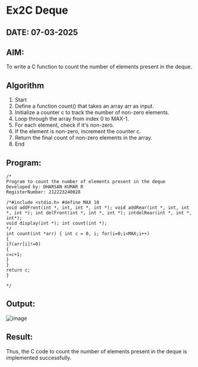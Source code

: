 # Ex2C Deque
## DATE: 07-03-2025
## AIM:
To write a C function to count the number of elements present in the deque.

## Algorithm
1.	Start
2.	Define a function count() that takes an array arr as input.
3.	Initialize a counter c to track the number of non-zero elements.
4.	Loop through the array from index 0 to MAX-1.
5.	For each element, check if it's non-zero.
6.	If the element is non-zero, increment the counter c.
7.	Return the final count of non-zero elements in the array.
8.	End

## Program:
```
/*
Program to count the number of elements present in the deque
Developed by: DHARSAN KUMAR R
RegisterNumber: 212223240028

/*#include <stdio.h> #define MAX 10
void addFront(int *, int, int *, int *); void addRear(int *, int, int *, int *); int delFront(int *, int *, int *); intdelRear(int *, int *, int*);
void display(int *); int count(int *);
*/
int count(int *arr) { int c = 0, i; for(i=0;i<MAX;i++)
{
if(arr[i]!=0)
{
c=c+1;
}
}
return c;
}

*/
```

## Output:

![image](https://github.com/user-attachments/assets/8cd4457e-1549-431f-a3f4-d70c91c69892)

## Result:
Thus, the C code to count the number of elements present in the deque is implemented successfully.
